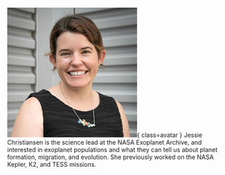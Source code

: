![Jessie Christiansen](Christiansen.jpg){ class=avatar }
Jessie Christiansen is the science lead at the NASA Exoplanet Archive, and interested in exoplanet populations and what they can tell us about planet formation, migration, and evolution. She previously worked on the NASA Kepler, K2, and TESS missions.
